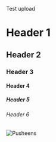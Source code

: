 Test upload
# Header 1
## Header 2
### Header 3
#### Header 4
##### Header 5
###### Header 6

![Pusheens](https://cdn.shopify.com/s/files/1/2012/3849/products/4058938_2048x.jpg?v=1505815590)
